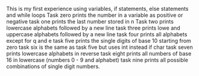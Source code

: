This is my first experience using variables, if statements, else statements and while loops
Task zero prints the number in a variable as positive or negative
task one prints the last number stored in n
Task two prints lowercase alphabets followed by a new line
task three prints lowe and uppercase alphabets followed by a new line
task four prints all alphabets except for q and e
task five prints the single digits of base 10 starting from zero
task six is the same as task five but uses int instead if char
task seven prints lowercase alphabets in reverse
task eight prints all numbers of base 16 in lowercase (numbers 0 - 9 and alphabet)
task nine prints all possible combinations of single digit numbers.
